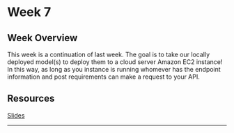 # Week 7

## Week Overview

This week is a continuation of last week. The goal is to take our locally deployed model(s) to deploy them to a cloud server Amazon EC2 instance! In this way, as long as you instance is running whomever has the endpoint information and post requirements can make a request to your API. 

## Resources

[Slides]()

-----
